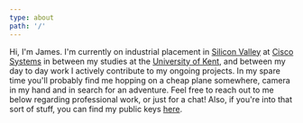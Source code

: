 ```yaml
---
type: about
path: '/'
---
```


Hi, I'm James.
I'm currently on industrial placement in [Silicon Valley](https://en.wikipedia.org/wiki/Silicon_Valley) at [Cisco Systems](https://www.cisco.com) in between my studies at the [University of Kent](https://www.kent.ac.uk), and between my day to day work I actively contribute to my ongoing projects.
In my spare time you'll probably find me hopping on a cheap plane somewhere, camera in my hand and in search for an adventure.
Feel free to reach out to me below regarding professional work, or just for a chat!
Also, if you're into that sort of stuff, you can find my public keys [here](https://keybase.pub/jamesjarvis/keys/).
